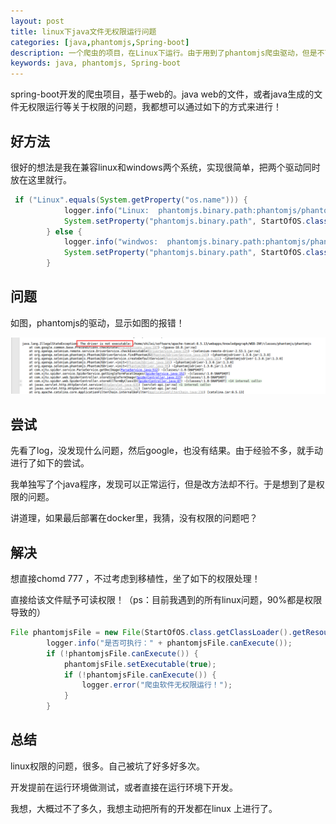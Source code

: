 ```yaml
---
layout: post
title: linux下java文件无权限运行问题
categories: [java,phantomjs,Spring-boot]
description: 一个爬虫的项目，在Linux下运行。由于用到了phantomjs爬虫驱动，但是不可运行。
keywords: java, phantomjs, Spring-boot
---
```



spring-boot开发的爬虫项目，基于web的。java web的文件，或者java生成的文件无权限运行等关于权限的问题，我都想可以通过如下的方式来进行！

## 好方法

很好的想法是我在兼容linux和windows两个系统，实现很简单，把两个驱动同时放在这里就行。

``` java
 if ("Linux".equals(System.getProperty("os.name"))) {
            logger.info("Linux:  phantomjs.binary.path:phantomjs/phantomjs");
            System.setProperty("phantomjs.binary.path", StartOfOS.class.getClassLoader().getResource("").getPath() + "phantomjs/phantomjs");
        } else {
            logger.info("windwos:  phantomjs.binary.path:phantomjs/phantomjs.exe");
            System.setProperty("phantomjs.binary.path", StartOfOS.class.getClassLoader().getResource("").getPath() + "phantomjs/phantomjs.exe");
        }
```


## 问题

如图，phantomjs的驱动，显示如图的报错！

![phantomjs.png](/images/blog/phantomjs.png) 

## 尝试

先看了log，没发现什么问题，然后google，也没有结果。由于经验不多，就手动进行了如下的尝试。

我单独写了个java程序，发现可以正常运行，但是改方法却不行。于是想到了是权限的问题。

讲道理，如果最后部署在docker里，我猜，没有权限的问题吧？

## 解决

想直接chomd 777 ，不过考虑到移植性，坐了如下的权限处理！

直接给该文件赋予可读权限！（ps：目前我遇到的所有linux问题，90%都是权限导致的）

```java
File phantomjsFile = new File(StartOfOS.class.getClassLoader().getResource("").getPath() + "phantomjs/phantomjs");
        logger.info("是否可执行：" + phantomjsFile.canExecute());
        if (!phantomjsFile.canExecute()) {
            phantomjsFile.setExecutable(true);
            if (!phantomjsFile.canExecute()) {
                logger.error("爬虫软件无权限运行！");
            }
        }
```

## 总结

linux权限的问题，很多。自己被坑了好多好多次。

开发提前在运行环境做测试，或者直接在运行环境下开发。

我想，大概过不了多久，我想主动把所有的开发都在linux 上进行了。